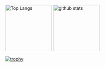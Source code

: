
<p align="left"> 
  <img alt="Top Langs" height="150px" src="https://github-readme-stats.vercel.app/api/top-langs/?username=Yanchon918s&layout=compact&count_private=true&show_icons=true&theme=onedark" />
  <img alt="github stats" height="150px" src="https://github-readme-stats.vercel.app/api?username=Yanchon918s&count_private=true&show_icons=true&show_icons=true&theme=onedark" />
</p>

[![trophy](https://github-profile-trophy.vercel.app/?username=Yanchon918s&theme=onedark&column=7)](https://github.com/ryo-ma/github-profile-trophy)



